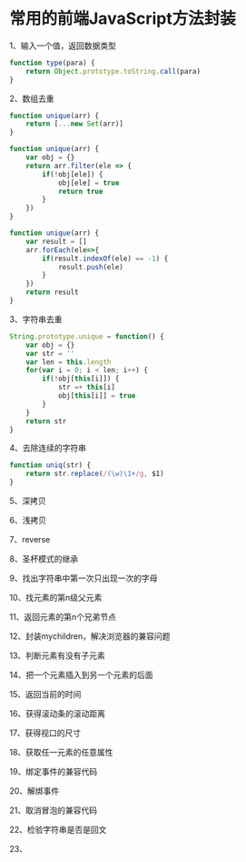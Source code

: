 # 常用的前端JavaScript方法封装

1、输入一个值，返回数据类型

```javascript
function type(para) {
    return Object.prototype.toString.call(para)
}
```

2、数组去重

```javascript
function unique(arr) {
    return [...new Set(arr)]
}
```

```javascript
function unique(arr) {
    var obj = {}
    return arr.filter(ele => {
        if(!obj[ele]) {
            obj[ele] = true
            return true
        }
    })
}
```

```javascript
function unique(arr) {
    var result = []
    arr.forEach(ele=>{
        if(result.indexOf(ele) == -1) {
            result.push(ele)
        }
    })
    return result
}
```

3、字符串去重

```javascript
String.prototype.unique = function() {
    var obj = {}
    var str = ''
    var len = this.length
    for(var i = 0; i < len; i++) {
        if(!obj[this[i]]) {
            str =+ this[i]
            obj[this[i]] = true
        }
    }
    return str
}
```

4、去除连续的字符串

```javascript
function uniq(str) {
    return str.replace(/(\w)\1+/g, $1)
}
```

5、深拷贝

6、浅拷贝

7、reverse

8、圣杯模式的继承

9、找出字符串中第一次只出现一次的字母

10、找元素的第n级父元素

11、返回元素的第n个兄弟节点

12、封装mychildren，解决浏览器的兼容问题

13、判断元素有没有子元素

14、把一个元素插入到另一个元素的后面

15、返回当前的时间

16、获得滚动条的滚动距离

17、获得视口的尺寸

18、获取任一元素的任意属性

19、绑定事件的兼容代码

20、解绑事件

21、取消冒泡的兼容代码

22、检验字符串是否是回文

23、




